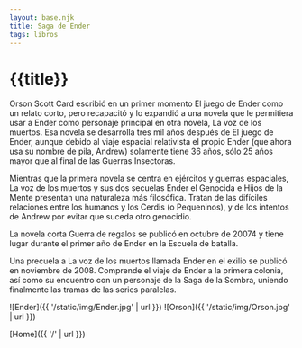 ```yaml
---
layout: base.njk
title: Saga de Ender
tags: libros
---
```


# {{title}}

Orson Scott Card escribió en un primer momento El juego de Ender como un relato corto, pero recapacitó y lo expandió a una novela que le permitiera usar a Ender como personaje principal en otra novela, La voz de los muertos. Esa novela se desarrolla tres mil años después de El juego de Ender, aunque debido al viaje espacial relativista el propio Ender (que ahora usa su nombre de pila, Andrew) solamente tiene 36 años, sólo 25 años mayor que al final de las Guerras Insectoras.

Mientras que la primera novela se centra en ejércitos y guerras espaciales, La voz de los muertos y sus dos secuelas Ender el Genocida e Hijos de la Mente presentan una naturaleza más filosófica. Tratan de las difíciles relaciones entre los humanos y los Cerdis (o Pequeninos), y de los intentos de Andrew por evitar que suceda otro genocidio.

La novela corta Guerra de regalos se publicó en octubre de 20074​ y tiene lugar durante el primer año de Ender en la Escuela de batalla.

Una precuela a La voz de los muertos llamada Ender en el exilio se publicó en noviembre de 2008. Comprende el viaje de Ender a la primera colonia, así como su encuentro con un personaje de la Saga de la Sombra, uniendo finalmente las tramas de las series paralelas.

![Ender]({{ '/static/img/Ender.jpg' | url }})
![Orson]({{ '/static/img/Orson.jpg' | url }})


[Home]({{ '/' | url }})
